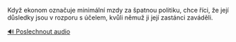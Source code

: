 
Když ekonom označuje minimální mzdy za špatnou politiku, chce říci, že její důsledky jsou v rozporu s účelem, kvůli němuž ji její zastánci zaváděli.

[🔊 Poslechnout audio](/data/7-paragraphs/audio/chapter_169/para_007-Kdy-ekonom-oznauje-minimln-mzdy-za-patnou-pol.mp3)
